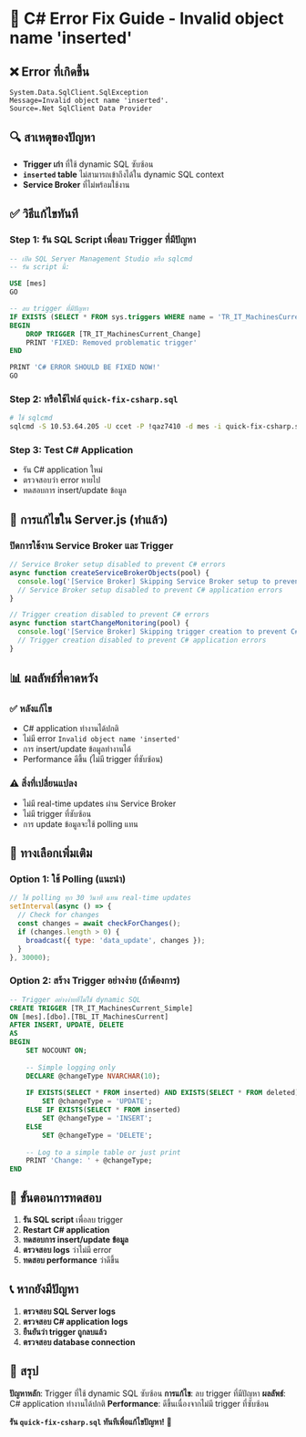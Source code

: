 # 🚨 C# Error Fix Guide - Invalid object name 'inserted'

## ❌ Error ที่เกิดขึ้น
```
System.Data.SqlClient.SqlException
Message=Invalid object name 'inserted'.
Source=.Net SqlClient Data Provider
```

## 🔍 สาเหตุของปัญหา
- **Trigger เก่า** ที่ใช้ dynamic SQL ซับซ้อน
- **`inserted` table** ไม่สามารถเข้าถึงได้ใน dynamic SQL context
- **Service Broker** ที่ไม่พร้อมใช้งาน

## ✅ วิธีแก้ไขทันที

### Step 1: รัน SQL Script เพื่อลบ Trigger ที่มีปัญหา
```sql
-- เปิด SQL Server Management Studio หรือ sqlcmd
-- รัน script นี้:

USE [mes]
GO

-- ลบ trigger ที่มีปัญหา
IF EXISTS (SELECT * FROM sys.triggers WHERE name = 'TR_IT_MachinesCurrent_Change')
BEGIN
    DROP TRIGGER [TR_IT_MachinesCurrent_Change]
    PRINT 'FIXED: Removed problematic trigger'
END

PRINT 'C# ERROR SHOULD BE FIXED NOW!'
GO
```

### Step 2: หรือใช้ไฟล์ `quick-fix-csharp.sql`
```bash
# ใช้ sqlcmd
sqlcmd -S 10.53.64.205 -U ccet -P !qaz7410 -d mes -i quick-fix-csharp.sql
```

### Step 3: Test C# Application
- รัน C# application ใหม่
- ตรวจสอบว่า error หายไป
- ทดสอบการ insert/update ข้อมูล

## 🔧 การแก้ไขใน Server.js (ทำแล้ว)

### ปิดการใช้งาน Service Broker และ Trigger
```javascript
// Service Broker setup disabled to prevent C# errors
async function createServiceBrokerObjects(pool) {
  console.log('[Service Broker] Skipping Service Broker setup to prevent C# errors');
  // Service Broker setup disabled to prevent C# application errors
}

// Trigger creation disabled to prevent C# errors
async function startChangeMonitoring(pool) {
  console.log('[Service Broker] Skipping trigger creation to prevent C# errors');
  // Trigger creation disabled to prevent C# application errors
}
```

## 📊 ผลลัพธ์ที่คาดหวัง

### ✅ หลังแก้ไข
- C# application ทำงานได้ปกติ
- ไม่มี error `Invalid object name 'inserted'`
- การ insert/update ข้อมูลทำงานได้
- Performance ดีขึ้น (ไม่มี trigger ที่ซับซ้อน)

### ⚠️ สิ่งที่เปลี่ยนแปลง
- ไม่มี real-time updates ผ่าน Service Broker
- ไม่มี trigger ที่ซับซ้อน
- การ update ข้อมูลจะใช้ polling แทน

## 🎯 ทางเลือกเพิ่มเติม

### Option 1: ใช้ Polling (แนะนำ)
```javascript
// ใช้ polling ทุก 30 วินาที แทน real-time updates
setInterval(async () => {
  // Check for changes
  const changes = await checkForChanges();
  if (changes.length > 0) {
    broadcast({ type: 'data_update', changes });
  }
}, 30000);
```

### Option 2: สร้าง Trigger อย่างง่าย (ถ้าต้องการ)
```sql
-- Trigger อย่างง่ายที่ไม่ใช้ dynamic SQL
CREATE TRIGGER [TR_IT_MachinesCurrent_Simple]
ON [mes].[dbo].[TBL_IT_MachinesCurrent]
AFTER INSERT, UPDATE, DELETE
AS
BEGIN
    SET NOCOUNT ON;
    
    -- Simple logging only
    DECLARE @changeType NVARCHAR(10);
    
    IF EXISTS(SELECT * FROM inserted) AND EXISTS(SELECT * FROM deleted)
        SET @changeType = 'UPDATE';
    ELSE IF EXISTS(SELECT * FROM inserted)
        SET @changeType = 'INSERT';
    ELSE
        SET @changeType = 'DELETE';
    
    -- Log to a simple table or just print
    PRINT 'Change: ' + @changeType;
END
```

## 🚀 ขั้นตอนการทดสอบ

1. **รัน SQL script** เพื่อลบ trigger
2. **Restart C# application**
3. **ทดสอบการ insert/update ข้อมูล**
4. **ตรวจสอบ logs** ว่าไม่มี error
5. **ทดสอบ performance** ว่าดีขึ้น

## 📞 หากยังมีปัญหา

1. **ตรวจสอบ SQL Server logs**
2. **ตรวจสอบ C# application logs**
3. **ยืนยันว่า trigger ถูกลบแล้ว**
4. **ตรวจสอบ database connection**

## 🎉 สรุป

**ปัญหาหลัก**: Trigger ที่ใช้ dynamic SQL ซับซ้อน
**การแก้ไข**: ลบ trigger ที่มีปัญหา
**ผลลัพธ์**: C# application ทำงานได้ปกติ
**Performance**: ดีขึ้นเนื่องจากไม่มี trigger ที่ซับซ้อน

**รัน `quick-fix-csharp.sql` ทันทีเพื่อแก้ไขปัญหา!** 🚀
